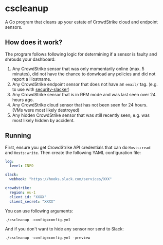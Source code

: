 # cscleanup

A Go program that cleans up your estate of CrowdStrike cloud and endpoint sensors.

## How does it work?

The program follows following logic for determining if a sensor is faulty and shrouds your dashboard:

1. Any CrowdStrike sensor that was only momentarily online (max. 5 minutes), did not have the chance to donwload any policies and did not report a Hostname.
2. Any CrowdStrike endpoint sensor that does not have an `email/` tag. (e.g. to use with [security-slacker](https://github.com/hazcod/security-slacker/))
3. Any CrowdStrike sensor that is in RFM mode and was last seen over 24 hours ago.
4. Any CrowdStrike cloud sensor that has not been seen for 24 hours. (VMs were most likely destroyed)
5. Any hidden CrowdStrike sensor that was still recently seen, e.g. was most likely hidden by accident.

## Running

First, ensure you get CrowdStrike API credentials that can do `Hosts:read` and `Hosts:write`.
Then create the following YAML configuration file:

```yaml
log:
  level: INFO

slack:
  webhook: "https://hooks.slack.com/services/XXX"

crowdstrike:
  region: eu-1
  client_id: "XXXX"
  client_secret: "XXXX"

```

You can use following arguments:

```shell
./cscleanup -config=config.yml
```

And if you don't want to hide any sensor nor send to Slack:

```shell
./cscleanup -config=config.yml -preview
```
